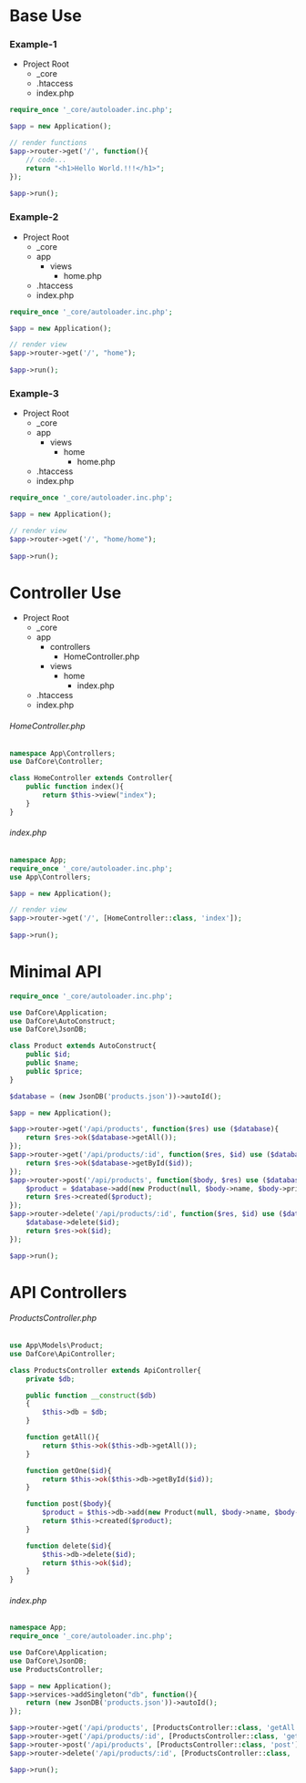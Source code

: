# Base Use
### Example-1
- Project Root
  - _core
  - .htaccess
  - index.php

```php
require_once '_core/autoloader.inc.php';

$app = new Application();

// render functions
$app->router->get('/', function(){
    // code...
    return "<h1>Hello World.!!!</h1>";
});
  
$app->run();            
```
### Example-2
- Project Root
  - _core
  - app
    - views
        - home.php
  - .htaccess
  - index.php

```php
require_once '_core/autoloader.inc.php';

$app = new Application();

// render view
$app->router->get('/', "home");
  
$app->run();            
```
### Example-3
- Project Root
  - _core
  - app
    - views
        - home
            - home.php
  - .htaccess
  - index.php

```php
require_once '_core/autoloader.inc.php';

$app = new Application();

// render view
$app->router->get('/', "home/home");
  
$app->run();            
```

# Controller Use
- Project Root
  - _core
  - app
    - controllers
        - HomeController.php
    - views
        - home
            - index.php
  - .htaccess
  - index.php

###### HomeController.php
```php
namespace App\Controllers;
use DafCore\Controller;

class HomeController extends Controller{
    public function index(){
        return $this->view("index");
    }
}         
```
###### index.php
```php
namespace App;
require_once '_core/autoloader.inc.php';
use App\Controllers;

$app = new Application();

// render view
$app->router->get('/', [HomeController::class, 'index']);
  
$app->run();            
```


# Minimal API
```php
require_once '_core/autoloader.inc.php';

use DafCore\Application;
use DafCore\AutoConstruct;
use DafCore\JsonDB;

class Product extends AutoConstruct{
    public $id;
    public $name;
    public $price;
}

$database = (new JsonDB('products.json'))->autoId();

$app = new Application();

$app->router->get('/api/products', function($res) use ($database){
    return $res->ok($database->getAll());
});
$app->router->get('/api/products/:id', function($res, $id) use ($database){
    return $res->ok($database->getById($id));
});
$app->router->post('/api/products', function($body, $res) use ($database){
    $product = $database->add(new Product(null, $body->name, $body->price));
    return $res->created($product);
});
$app->router->delete('/api/products/:id', function($res, $id) use ($database){
    $database->delete($id);
    return $res->ok($id);
});

$app->run();

```


# API Controllers
###### ProductsController.php
```php
use App\Models\Product;
use DafCore\ApiController;

class ProductsController extends ApiController{
    private $db;

    public function __construct($db)
    {
        $this->db = $db;
    }

    function getAll(){
        return $this->ok($this->db->getAll());
    }

    function getOne($id){
        return $this->ok($this->db->getById($id));
    }

    function post($body){
        $product = $this->db->add(new Product(null, $body->name, $body->price));
        return $this->created($product);
    }

    function delete($id){
        $this->db->delete($id);
        return $this->ok($id);
    }
}
```
###### index.php
```php
namespace App;
require_once '_core/autoloader.inc.php';

use DafCore\Application;
use DafCore\JsonDB;
use ProductsController;

$app = new Application();
$app->services->addSingleton("db", function(){
    return (new JsonDB('products.json'))->autoId();
});

$app->router->get('/api/products', [ProductsController::class, 'getAll']);
$app->router->get('/api/products/:id', [ProductsController::class, 'getOne']);
$app->router->post('/api/products', [ProductsController::class, 'post']);
$app->router->delete('/api/products/:id', [ProductsController::class, 'delete']);

$app->run();
```